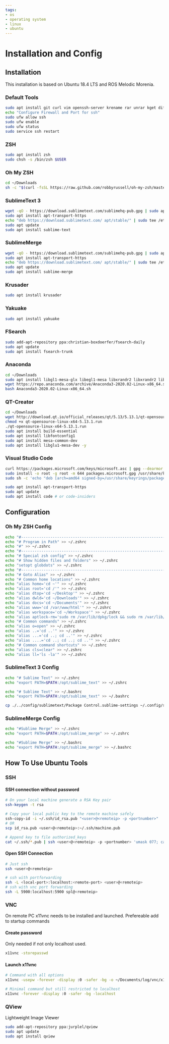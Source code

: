 ```yaml
---
tags:
- os
- operating system
- linux
- ubuntu
---
```

# Installation and Config

## Installation

This installation is based on Ubuntu 18.4 LTS and ROS Melodic Morenia.

### Default Tools

``` bash
sudo apt install git curl vim openssh-server krename rar unrar kget diffutils kate x11vnc kdiff3
echo "Configure Firewall and Port for ssh"
sudo ufw allow ssh
sudo ufw enable
sudo ufw status
sudo service ssh restart
```

### ZSH

``` bash
sudo apt install zsh
sudo chsh -s /bin/zsh $USER
```

### Oh My ZSH

``` bash
cd ~/Downloads
sh -c "$(curl -fsSL https://raw.github.com/robbyrussell/oh-my-zsh/master/tools/install.sh)"
```

### SublimeText 3

``` bash
wget -qO - https://download.sublimetext.com/sublimehq-pub.gpg | sudo apt-key add -
sudo apt install apt-transport-https
echo "deb https://download.sublimetext.com/ apt/stable/" | sudo tee /etc/apt/sources.list.d/sublime-text.list
sudo apt update
sudo apt install sublime-text
```

### SublimeMerge

``` bash
wget -qO - https://download.sublimetext.com/sublimehq-pub.gpg | sudo apt-key add -
sudo apt install apt-transport-https
echo "deb https://download.sublimetext.com/ apt/stable/" | sudo tee /etc/apt/sources.list.d/sublime-text.list
sudo apt update
sudo apt install sublime-merge
```

### Krusader

``` bash
sudo apt install krusader
```

### Yakuake

``` bash
sudo apt install yakuake
```

### FSearch

``` bash
sudo add-apt-repository ppa:christian-boxdoerfer/fsearch-daily
sudo apt update
sudo apt install fsearch-trunk
```

### Anaconda

``` bash
cd ~/Downloads
sudo apt install libgl1-mesa-glx libegl1-mesa libxrandr2 libxrandr2 libxss1 libxcursor1 libxcomposite1 libasound2 libxi6 libxtst6
wget https://repo.anaconda.com/archive/Anaconda3-2020.02-Linux-x86_64.sh
bash Anaconda3-2020.02-Linux-x86_64.sh
```

### QT-Creator

``` bash
cd ~/Downloads
wget http://download.qt.io/official_releases/qt/5.13/5.13.1/qt-opensource-linux-x64-5.13.1.run
chmod +x qt-opensource-linux-x64-5.13.1.run
./qt-opensource-linux-x64-5.13.1.run
sudo apt install build-essential
sudo apt install libfontconfig1
sudo apt install mesa-common-dev
sudo apt install libglu1-mesa-dev -y
```

### Visual Studio Code

``` bash
curl https://packages.microsoft.com/keys/microsoft.asc | gpg --dearmor > packages.microsoft.gpg
sudo install -o root -g root -m 644 packages.microsoft.gpg /usr/share/keyrings/
sudo sh -c 'echo "deb [arch=amd64 signed-by=/usr/share/keyrings/packages.microsoft.gpg] https://packages.microsoft.com/repos/vscode stable main" > /etc/apt/sources.list.d/vscode.list'

sudo apt install apt-transport-https
sudo apt update
sudo apt install code # or code-insiders
```

## Configuration

### Oh My ZSH Config

``` bash title="~/.zshrc additions" linenums="1"
echo "#------------------------------------------------------------------------------" >> ~/.zshrc
echo "# Program in Path" >> ~/.zshrc
echo "#" >> ~/.zshrc
echo "#------------------------------------------------------------------------------" >> ~/.zshrc
echo "# Special zsh config" >> ~/.zshrc
echo "# Show hidden files and folders" >> ~/.zshrc
echo "setopt globdots" >> ~/.zshrc
echo "#------------------------------------------------------------------------------" >> ~/.zshrc
echo "# Goto Alias" >> ~/.zshrc
echo "# Common home locations" >> ~/.zshrc
echo "alias home='cd ~'" >> ~/.zshrc
echo "alias root='cd /'" >> ~/.zshrc
echo "alias dtop='cd ~/Desktop'" >> ~/.zshrc
echo "alias dwld='cd ~/Downloads'" >> ~/.zshrc
echo "alias docs='cd ~/Documents'" >> ~/.zshrc
echo "alias www='cd /var/www/html'" >> ~/.zshrc
echo "alias workspace='cd ~/Workspace'" >> ~/.zshrc
echo "alias aptlock-rm='sudo rm /var/lib/dpkg/lock && sudo rm /var/lib/dpkg/lock-frontend'" >> ~/.zshrc
echo "# Common commands" >> ~/.zshrc
echo "alias o=open" >> ~/.zshrc
echo "alias ..='cd ..'" >> ~/.zshrc
echo "alias ...='cd ..; cd ..'" >> ~/.zshrc
echo "alias ....='cd ..; cd ..; cd ..'" >> ~/.zshrc
echo "# Common command shortcuts" >> ~/.zshrc
echo "alias cls=clear" >> ~/.zshrc
echo "alias ll='ls -la'" >> ~/.zshrc
```

### SublimeText 3 Config

``` {.bash caption="~/.zshrc additions"}
echo "# Sublime Text" >> ~/.zshrc
echo "export PATH=$PATH:/opt/sublime_text" >> ~/.zshrc

echo "# Sublime Text" >> ~/.bashrc
echo "export PATH=$PATH:/opt/sublime_text" >> ~/.bashrc

cp ./../config/sublimetext/Package Control.sublime-settings ~/.config/sublime-text-3/Packages/User/
```

### SublimeMerge Config

``` {.bash caption="~/.zshrc additions"}
echo "#Sublime Merge" >> ~/.zshrc
echo "export PATH=$PATH:/opt/sublime_merge" >> ~/.zshrc

echo "#Sublime Merge" >> ~/.bashrc
echo "export PATH=$PATH:/opt/sublime_merge" >> ~/.bashrc
```

## How To Use Ubuntu Tools

### SSH

#### SSH connection without password

``` bash
# On your local machine generate a RSA Key pair
ssh-keygen -t rsa

# Copy your local public key to the remote machine safely
ssh-copy-id -i ~/.ssh/id_rsa.pub "<user>@<remoteip> -p <portnumber>"
# OR
scp id_rsa.pub <user>@<remoteip>:~/.ssh/machine.pub

# Append key to file authorized_keys
cat ~/.ssh/*.pub | ssh <user>@<remoteip> -p <portnumber> 'umask 077; cat >>.ssh/authorized_keys'
```

#### Open SSH Connection

``` bash
# Just ssh
ssh <user>@<remoteip>

# ssh with portforwarding
ssh -L <local-port>:localhost:<remote-port> <user>@<remoteip>
# ssh with vnc port forwarding
ssh -L 5900:localhost:5900 spl@<remoteip>
```

### VNC

On remote PC x11vnc needs to be installed and launched. Prefereable add
to startup commands

#### Create password

Only needed if not only localhost used.

``` bash
x11vnc -storepasswd
```

#### Launch x11vnc

``` bash
# Command with all options
x11vnc -usepw -forever -display :0 -safer -bg -o ~/Documents/log/vnc/x11vnc.log -localhost

# Minimal command but still restricted to localhost
x11vnc -forever -display :0 -safer -bg -localhost
```

### QView

Lightweight Image Viewer

``` bash
sudo add-apt-repository ppa:jurplel/qview
sudo apt update
sudo apt install qview
```
